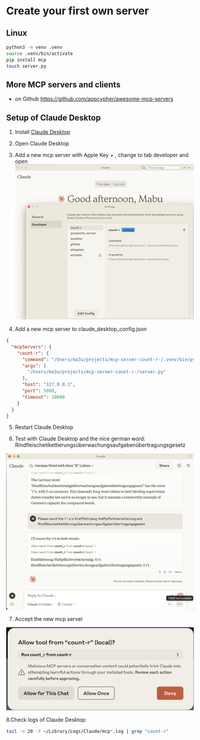 # Create your first own server

## Linux

```bash
python3 -m venv .venv
source .venv/bin/activate
pip install mcp
touch server.py
```

## More MCP servers and clients

- on Github <https://github.com/appcypher/awesome-mcp-servers>

## Setup of Claude Desktop

1. Install [Claude Desktop](https://github.com/appcypher/Claude/releases/latest/download/)

2. Open Claude Desktop

3. Add a new mcp server with Apple Key + , change to tab developer and open
![alt text](image-1.png)
4. Add a new mcp server to claude_desktop_config.json

```json
{
  "mcpServers": {
    "count-r": {
      "command": "/Users/ma3u/projects/mcp-server-count-r-/.venv/bin/python",
      "args": [
        "/Users/ma3u/projects/mcp-server-count-r-/server.py"
      ],
      "host": "127.0.0.1",
      "port": 5000,
      "timeout": 10000
    }
  }
}
```

5. Restart Claude Desktop

6. Test with Claude Desktop and the nice german word: Rindfleischetikettierungsüberwachungsaufgabenübertragungsgesetz

![alt text](image-3.png)

7. Accept the new mcp server

![alt text](image.png)

8.Check logs of Claude Desktop:

```bash
tail -n 20 -F ~/Library/Logs/Claude/mcp*.log | grep "count-r"

```
